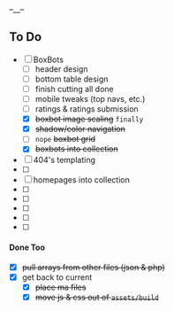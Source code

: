 –\_\_–

## To Do
- [ ] BoxBots
	- [ ] header design
	- [ ] bottom table design
	- [ ] finish cutting all done
	- [ ] mobile tweaks (top navs, etc.)
	- [ ] ratings & ratings submission
	- [x] ~~boxbot image scaling~~ `finally`
	- [x] ~~shadow/color navigation~~
	- [ ] `nope` ~~boxbot grid~~ 
	- [x] ~~boxbots into collection~~
- [ ] 404's templating
- [ ]
- [ ] homepages into collection
- [ ]
- [ ]
- [ ]
- [ ]
- [ ]

#### Done Too
- [x] ~~pull arrays from other files (json & php)~~
- [x] get back to current
	- [x] ~~place ma files~~
	- [x] ~~move js & css out of `assets/build`~~
